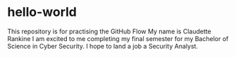 # hello-world
This repository is for practising the GitHub Flow
My name is Claudette Rankine
I am excited to me completing my final semester for my Bachelor of Science in Cyber Security. I hope to land a job a Security Analyst.
